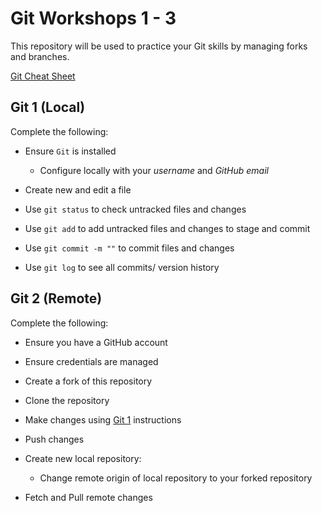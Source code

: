 # Git Workshops 1 - 3

This repository will be used to practice your Git skills by managing forks and
branches.

[Git Cheat Sheet](https://education.github.com/git-cheat-sheet-education.pdf)

## Git 1 (Local)

Complete the following:

- Ensure `Git` is installed

  - Configure locally with your *username* and *GitHub email*

- Create new and edit a file

- Use `git status` to check untracked files and changes

- Use `git add` to add untracked files and changes to stage and commit

- Use `git commit -m ""` to commit files and changes

- Use `git log` to see all commits/ version history

## Git 2 (Remote)

Complete the following:

- Ensure you have a GitHub account

- Ensure credentials are managed

- Create a fork of this repository

- Clone the repository

- Make changes using [Git 1](##-Git-1-(Local)) instructions

- Push changes

- Create new local repository:

  - Change remote origin of local repository to your forked repository

- Fetch and Pull remote changes
